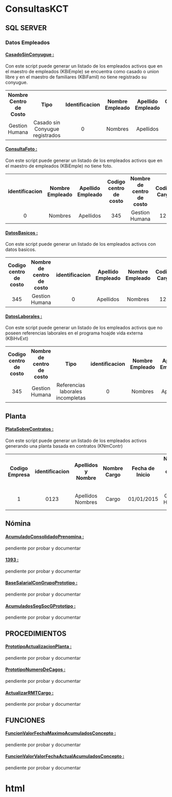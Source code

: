 ﻿# ConsultasKCT




<h2>SQL SERVER</h2>

<h3>Datos Empleados</h3>

<a href="https://github.com/alejozepol/ConsultasKtc/blob/master/SQL/CasadoSinConyugue.sql"><H4>CasadoSinConyugue :</H4></a>
<span>Con este script puede generar un listado de los empleados activos que en el maestro de empleados (KBiEmple) 
    se encuentra como casado o union libre y en el maestro de familiares (KBiFamil) no tiene registrado su conyugue.</span>

<table style="width:100%">
  <tr>
    <th>Nombre Centro de Costo</th>
    <th>Tipo</th> 
    <th>Identificacion</th>
    <th>Nombre Empleado</th>
    <th>Apellido Empleado</th>
    <th>Codigo Cargo</th>
    <th>Nombre Cargo</th>
  </tr>
  <tr>
    <td>Gestion Humana</td>
    <td>Casado sin Conyugue registrados</td> 
    <td>0</td>
    <td>Nombres</td>
    <td>Apellidos</td>
    <td>123</td>
    <td>Cargo</td>
  </tr>
</table>


<a href="https://github.com/alejozepol/ConsultasKtc/blob/master/SQL/ConsultaFoto.sql"><H4>ConsultaFoto :</H4></a>
<span>Con este script puede generar un listado de los empleados activos que en el maestro de empleados (KBiEmple) 
no tiene foto.</span>

<table style="width:100%">
  <tr>
    <th>identificacion</th>
    <th>Nombre Empleado</th>
    <th>Apellido Empleado</th>
    <th>Codigo centro de costo</th>     
    <th>Nombre de centro de costo</th>     
    <th>Codigo Cargo</th>
    <th>Nombre Cargo</th>
  </tr>
  <tr>
    <td>0</td>
    <td>Nombres</td>
    <td>Apellidos</td>
    <td>345</td> 
    <td>Gestion Humana</td>
    <td>123</td>
    <td>Cargo</td>
  </tr>
</table>

<a href="https://github.com/alejozepol/ConsultasKtc/blob/master/SQL/DatosBasicos.sql"><H4>DatosBasicos :</H4></a>
<span>Con este script puede generar un listado de los empleados activos con datos basicos.</span>

<table style="width:100%">
  <tr>
    <th>Codigo centro de costo</th>     
    <th>Nombre de centro de costo</th>     
    <th>identificacion</th>
    <th>Apellido Empleado</th>
    <th>Nombre Empleado</th>
    <th>Codigo Cargo</th>
    <th>Nombre Cargo</th>
    <th>Fecha Ingreso</th>
  </tr>
  <tr>
    <td>345</td> 
    <td>Gestion Humana</td>
    <td>0</td>
    <td>Apellidos</td>
    <td>Nombres</td>
    <td>123</td>
    <td>Cargo</td>
    <td>01/01/2015</td>
  </tr>
</table>

<a href="https://github.com/alejozepol/ConsultasKtc/blob/master/SQL/DatosLaborales.sql"><H4>DatosLaborales :</H4></a>
<span>Con este script puede generar un listado de los empleados activos que no poseen 
	referencias laborales en el programa hoajde  vida externa (KBiHvExt)</span>

<table style="width:100%">
  <tr>
    <th>Codigo centro de costo</th>     
    <th>Nombre de centro de costo</th>     
    <th>Tipo</th>
    <th>identificacion</th>
    <th>Nombre Empleado</th>
    <th>Apellido Empleado</th>
    <th>Codigo Cargo</th>
    <th>Nombre Cargo</th>
  </tr>
  <tr>
    <td>345</td> 
    <td>Gestion Humana</td>
    <td>Referencias laborales incompletas</td>
    <td>0</td>
    <td>Nombres</td>
    <td>Apellidos</td>
    <td>123</td>
    <td>Cargo</td>
  </tr>
</table>

<h2>Planta</h2>

<a href="https://github.com/alejozepol/ConsultasKtc/blob/master/SQL/PlataSobreContratos.sql"><H4>PlataSobreContratos :</H4></a>
<span>Con este script puede generar un listado de los empleados activos generando una planta
	basada en contratos (KNmContr)</span>

<table style="width:100%">
  <tr>
    <th>Codigo Empresa</th>
    <th>identificacion</th>
    <th>Apellidos y Nombre</th>
    <th>Nombre Cargo</th>
    <th>Fecha de Inicio</th>
    <th>Nombre de centro de costo</th>     
    <th>Clase de nomina</th> 
    <th>Grupo de prototipo</th>
    <th>Tipo contrato</th>
    <th>Sueldo Basico/th>
    <th>dentificación jefe</th>
    <th>Jefe Apellidos y Nombres</th>
    <th>Jefe Centro de costos</th>
  </tr>
  <tr>
    <td>1</td> 
    <td>0123</td>
    <td>Apellidos Nombres</td>
    <td>Cargo</td>
    <td>01/01/2015</td>
    <td>Gestion Humana</td>
    <td>Administrativo</td>
    <td>Ley 50</td>
    <td>Fijo</td>
    <td>1.000.000</td>
    <td>1234</td>
    <td>Apellidos y nombre Jefe</td>
    <td>Presidencia</td>
  </tr>
</table>

<h2>Nómina</h2>

<a href="https://github.com/alejozepol/ConsultasKtc/blob/master/SQL/AcumuladoConsolidadoPrenomina.sql"><H4>AcumuladoConsolidadoPrenomina :</H4></a>
<span>pendiente por probar y documentar</span>

<a href="https://github.com/alejozepol/ConsultasKtc/blob/master/SQL/1393.sql"><H4>1393 :</H4></a>
<span>pendiente por probar y documentar</span>

<a href="https://github.com/alejozepol/ConsultasKtc/blob/master/SQL/BaseSalarialConGrupoPrototipo.sql"><H4>BaseSalarialConGrupoPrototipo :</H4></a>
<span>pendiente por probar y documentar</span>

<a href="https://github.com/alejozepol/ConsultasKtc/blob/master/SQL/AcumuladosSegSocGPrototipo.sql"><H4>AcumuladosSegSocGPrototipo :</H4></a>
<span>pendiente por probar y documentar</span>


<h2>PROCEDIMIENTOS</h2>

<a href="https://github.com/alejozepol/ConsultasKtc/blob/master/SQL/PrototipoActualizacionPlanta.sql"><H4>PrototipoActualizacionPlanta :</H4></a>
<span>pendiente por probar y documentar</span>
    
<a href="https://github.com/alejozepol/ConsultasKtc/blob/master/SQL/PrototipoNumeroDeCagos.sql"><H4>PrototipoNumeroDeCagos :</H4></a>
<span>pendiente por probar y documentar</span>

<a href="https://github.com/alejozepol/ConsultasKtc/blob/master/SQL/ActualizarRMTCargo.sql"><H4>ActualizarRMTCargo :</H4></a>
<span>pendiente por probar y documentar</span>

<h2>FUNCIONES</h2>

<a href="https://github.com/alejozepol/ConsultasKtc/blob/master/SQL/FuncionValorFechaMaximoAcumuladosConcepto.sql"><H4>FuncionValorFechaMaximoAcumuladosConcepto :</H4></a>
<span>pendiente por probar y documentar</span>

<a href="https://github.com/alejozepol/ConsultasKtc/blob/master/SQL/FuncionValorValorFechaActualAcumuladosConcepto.sql"><H4>FuncionValorValorFechaActualAcumuladosConcepto :</H4></a>
<span>pendiente por probar y documentar</span>

# html
<!DOCTYPE html>
<html lang="es">

<head>
    <meta charset="UTF-8">
    <meta http-equiv="X-UA-Compatible" content="IE=edge">
    <meta name="viewport" content="width=device-width, initial-scale=1">
    <link href="css/bootstrap.css" rel="stylesheet">
    <title>Consultas Bases de datos Kactus</title>
    <style>
        th,
        td {
            text-align: center;
        }

        table {
            width: 100%;

        }
    </style>

</head>

<body>
    <div class="container">
        <!--introduccion-->
        <div>
            <div class="col-md-7 col-md-offset-5">
                <h1>SQL SERVER</h1>
            </div>
            <p>Sentencias diseñadas para ser ejecutadas en el motor de base de datos de SQL SERVER del esquema de Kactus con el fin de consultar o diseñar reportes los cuales ayuda a los usuarios a generar gran cantidad de información de una manera más rápida y fácil. Esto se divide en:
            </p>
            <div class="col-md-offset-1">
                <br>
                <li>Consultas</li>
                <li>Procedimientos</li>
                <li>Funciones</li>
            </div>
        </div>
        <br>
        <!--Consultas-->
        <div class="panel panel-info">
            <div class="panel-heading">
                <h2>Consultas</h2>
            </div>
            <!--Datos basicos-->
            <br>
            <div class="panel panel-success">
                <div class="panel-heading">
                    <h3>Datos Empleados</h3>
                </div>
                <br>
                <!--Casados sin conyugue-->
                <div>
                    <H4>Casado Sin Conyugue :</H4>

                    <p>Con este script puede generar un listado de los empleados activos que en el maestro de empleados (KBiEmple) se encuentra como casado o union libre y en el maestro de familiares (KBiFamil) no tiene registrado su conyugue.</p>
                    <br>
                    <div class="table-responsive">
                        <table>
                            <thead>
                                <tr>
                                    <th>Nombre Centro de Costo</th>
                                    <th>Tipo</th>
                                    <th>Identificacion</th>
                                    <th>Nombre Empleado</th>
                                    <th>Apellido Empleado</th>
                                    <th>Codigo Cargo</th>
                                    <th>Nombre Cargo</th>
                                </tr>
                            </thead>
                            <tbody>
                                <tr>
                                    <td>Gestion Humana</td>
                                    <td>Casado sin Conyugue registrados</td>
                                    <td>0</td>
                                    <td>Nombres empleado</td>
                                    <td>Apellidos empleado</td>
                                    <td>123</td>
                                    <td>Cargo</td>
                                </tr>
                            </tbody>
                        </table>
                    </div>
                    <br>
                    <div class="col-md-offset-5">
                        <a class="btn btn-success" target="_blank" href="https://github.com/alejozepol/ConsultasKtc/blob/master/SQL/CasadoSinConyugue.sql" role="button">Ver Script</a>
                    </div>
                </div>
                <!--Empleados sin Foto-->
                <div>

                    <H4>Empleados sin Foto :</H4>

                    <p>Con este script puede generar un listado de los empleados activos que en el maestro de empleados (KBiEmple) no tiene foto.</p>
                    <div class="table-responsive">
                        <table>
                            <tr>
                                <th>identificacion</th>
                                <th>Nombre Empleado</th>
                                <th>Apellido Empleado</th>
                                <th>Codigo centro de costo</th>
                                <th>Nombre de centro de costo</th>
                                <th>Codigo Cargo</th>
                                <th>Nombre Cargo</th>
                            </tr>
                            <tr>
                                <td>0</td>
                                <td>Nombres</td>
                                <td>Apellidos</td>
                                <td>345</td>
                                <td>Gestion Humana</td>
                                <td>123</td>
                                <td>Cargo</td>
                            </tr>
                        </table>
                    </div>
                    <br>
                    <div class="col-md-offset-5">
                        <a class="btn btn-success" target="_blank" href="https://github.com/alejozepol/ConsultasKtc/blob/master/SQL/ConsultaFoto.sql" role="button">Ver Script</a>
                    </div>
                </div>
                <!--Datos Basicos-->
                <div>
                    <H4>Datos Basicos Empleados :</H4>
                    <p>Con este script puede generar un listado de los empleados activos con datos basicos.</p>
                    <div class="table-responsive">
                        <table>
                            <tr>
                                <th>Codigo centro de costo</th>
                                <th>Nombre de centro de costo</th>
                                <th>identificacion</th>
                                <th>Apellido Empleado</th>
                                <th>Nombre Empleado</th>
                                <th>Codigo Cargo</th>
                                <th>Nombre Cargo</th>
                                <th>Fecha Ingreso</th>
                            </tr>
                            <tr>
                                <td>345</td>
                                <td>Gestion Humana</td>
                                <td>0</td>
                                <td>Apellidos</td>
                                <td>Nombres</td>
                                <td>123</td>
                                <td>Cargo</td>
                                <td>01/01/2015</td>
                            </tr>
                        </table>
                    </div>
                    <br>
                    <div class="col-md-offset-5">
                        <a class="btn btn-success" target="_blank" href="https://github.com/alejozepol/ConsultasKtc/blob/master/SQL/DatosBasicos.sql" role="button">Ver Script</a>
                    </div>
                </div>
                <!--Datos Laborales-->
                <div>

                    <H4>Datos Laborales:</H4>

                    <p>Con este script puede generar un listado de los empleados activos que no poseen referencias laborales en el programa hoajde vida externa (KBiHvExt)</p>
                    <br>
                    <div class="table-responsive">
                        <table>
                            <tr>
                                <th>Codigo centro de costo</th>
                                <th>Nombre de centro de costo</th>
                                <th>Tipo</th>
                                <th>identificacion</th>
                                <th>Nombre Empleado</th>
                                <th>Apellido Empleado</th>
                                <th>Codigo Cargo</th>
                                <th>Nombre Cargo</th>
                            </tr>
                            <tr>
                                <td>345</td>
                                <td>Gestion Humana</td>
                                <td>Referencias laborales incompletas</td>
                                <td>0</td>
                                <td>Nombres</td>
                                <td>Apellidos</td>
                                <td>123</td>
                                <td>Cargo</td>
                            </tr>
                        </table>
                    </div>
                    <br>
                    <div class="col-md-offset-5">
                        <a class="btn btn-success" target="_blank" href="https://github.com/alejozepol/ConsultasKtc/blob/master/SQL/DatosLaborales.sql" role="button">Ver Script</a>
                    </div>
                    <br>
                </div>
            </div>
            <br>
            <!--Planta-->
            <div class="panel panel-success">
                <div class="panel-heading">
                    <h3>Planta</h3>
                </div>
                <br>
                <H4>PlataSobreContratos :</H4>
                <p>Con este script puede generar un listado de los empleados activos generando una planta basada en contratos (KNmContr)</p><br>
                <div class="table-responsive">
                    <table>
                        <tr>
                            <th>Codigo Empresa</th>
                            <th>identificacion</th>
                            <th>Apellidos y Nombre</th>
                            <th>Nombre Cargo</th>
                            <th>Fecha de Inicio</th>
                            <th>Nombre de centro de costo</th>
                            <th>Clase de nomina</th>
                            <th>Grupo de prototipo</th>
                            <th>Tipo contrato</th>
                            <th>Sueldo Basico/th>
                                <th>identificación jefe</th>
                                <th>Jefe Apellidos y Nombres</th>
                                <th>Jefe Centro de costos</th>
                        </tr>
                        <tr>
                            <td>1</td>
                            <td>0123</td>
                            <td>Apellidos Nombres</td>
                            <td>Cargo</td>
                            <td>01/01/2015</td>
                            <td>Gestion Humana</td>
                            <td>Administrativo</td>
                            <td>Ley 50</td>
                            <td>Fijo</td>
                            <td>1.000.000</td>
                            <td>1234</td>
                            <td>Apellidos y nombre Jefe</td>
                            <td>Presidencia</td>
                        </tr>
                    </table>
                </div>
                <br>
                <div class="col-md-offset-5">
                    <a class="btn btn-success" target="_blank" href="https://github.com/alejozepol/ConsultasKtc/blob/master/SQL/PlataSobreContratos.sql" role="button">Ver Script</a>
                </div>
                <br>
            </div>
            <br>
            <!--Nómina-->
            <div class="panel panel-success">
                <div class="panel-heading">
                    <h3>Nómina</h3>
                </div>
                <!--AcumuladoConsolidadoPrenomina-->
                <div>
                    <H4>Acumulado Consolidado desde Prenomina :</H4>

                    <p>pendiente por probar y documentar</p>

                    <div class="col-md-offset-5">
                        <a class="btn btn-success" target="_blank" href="https://github.com/alejozepol/ConsultasKtc/blob/master/SQL/AcumuladoConsolidadoPrenomina.sql" role="button">Ver Script</a>
                    </div>
                </div>
                <!--1393-->
                <div>
                    <H4>1393 :</H4>
                    <br>
                    <p>pendiente por probar y documentar</p>
                    <div class="col-md-offset-5">
                        <a class="btn btn-success" target="_blank" href="https://github.com/alejozepol/ConsultasKtc/blob/master/SQL/1393.sql" role="button">Ver Script</a>
                    </div>
                </div>
                <br>
                <!--BaseSalarialConGrupoPrototipo-->
                <div>
                    <H4>Base Salarial con Grupo Prototipo:</H4>
                    <br>
                    <p>pendiente por probar y documentar</p>
                    <div class="col-md-offset-5">
                        <a class="btn btn-success" target="_blank" href="https://github.com/alejozepol/ConsultasKtc/blob/master/SQL/BaseSalarialConGrupoPrototipo.sql" role="button">Ver Script</a>
                    </div>
                </div>
                <br>
                <!--AcumuladosSegSocGPrototipo-->
                <div>
                    <H4>Acumulados Seguridad Socicial por Grupo de Prototipo :</H4>
                    <br>
                    <p>pendiente por probar y documentar</p>
                    <br>
                    <div class="col-md-offset-5">
                        <a class="btn btn-success" target="_blank" href="https://github.com/alejozepol/ConsultasKtc/blob/master/SQL/AcumuladosSegSocGPrototipo.sql" role="button">Ver Script</a>
                    </div>
                    <br>
                </div>
            </div>
        </div>
        <!--Procedimientos-->
        <div class="panel panel-info">
            <div class="panel-heading">

                <h2>Procedimientos</h2>
            </div>
            <br>
            <H4>PrototipoActualizacionPlanta :</H4>
            <br>
            <p>pendiente por probar y documentar</p>
            <br>
            <div class="col-md-offset-5">
                <a class="btn btn-success" target="_blank" href="https://github.com/alejozepol/ConsultasKtc/blob/master/SQL/PrototipoActualizacionPlanta.sql" role="button">Ver Script</a>
            </div>
            <!--Prototipo Numero De Cagos-->
            <div>
                <H4>Prototipo Numero De Cagos :</H4>
                <br>
                <p>pendiente por probar y documentar</p>
                <br>
                <div class="col-md-offset-5">
                    <a class="btn btn-success" target="_blank" href="https://github.com/alejozepol/ConsultasKtc/blob/master/SQL/PrototipoNumeroDeCagos.sql" role="button">Ver Script</a>
                </div>
            </div>
            <br>
        </div>
        <br>
        <!--Update-->
        <div class="panel panel-info">
            <div class="panel-heading">
                <h2>Update</h2>
            </div>
            <!--ActualizarRMTCargo-->
            <div>
                <H4>Actualizar RMT Cargo :</H4>
                <br>
                <p>pendiente por probar y documentar</p>
                <br>
                <div class="col-md-offset-5">
                    <a class="btn btn-success" target="_blank" href="https://github.com/alejozepol/ConsultasKtc/blob/master/SQL/ActualizarRMTCargo.sql" role="button">Ver Script</a>
                </div>
            </div>
            <br>
        </div>
        <!--funciones-->
        <br>
        <div class="panel panel-info">
            <div class="panel-heading">
                <h2>Funciones</h2>
            </div>
            <br>
            <!--Valor Fecha maxima Acumulados de Concepto-->
            <div>
                <H4>FuncionValorFechaMaximoAcumuladosConcepto :</H4>
                <br>
                <p>pendiente por probar y documentar</p>
                <br>
                <div class="col-md-offset-5">
                    <a class="btn btn-success" target="_blank" href="https://github.com/alejozepol/ConsultasKtc/blob/master/SQL/FuncionValorFechaMaximoAcumuladosConcepto.sql" role="button">Ver Script</a>
                </div>
            </div>
            <br>
            <!--Valor Fecha Actual Acumulados de Concepto-->
            <div>
                <H4>Valor Fecha Actual Acumulados de Concepto :</H4>
                <br>
                <p>pendiente por probar y documentar</p>
                <br>
                <div class="col-md-offset-5">
                    <a class="btn btn-success" target="_blank" href="https://github.com/alejozepol/ConsultasKtc/blob/master/SQL/FuncionValorValorFechaActualAcumuladosConcepto.sql" role="button">Ver Script</a>
                </div>
            </div>
            <br>
        </div>


        <!-- jQuery (necessary for Bootstrap's JavaScript plugins) -->
        <script src="https://ajax.googleapis.com/ajax/libs/jquery/1.12.4/jquery.min.js"></script>
        <!-- Include all compiled plugins (below), or include individual files as needed -->
        <script src="js/bootstrap.min.js"></script>
        <script type="text/javascript">
            var table = document.getElementsByTagName('table')
            console.log(table)

            for (let i = 0; i < table.length; i++) {
                table[i].classList.add('table-bordered')
            };
            console.log(table)
        </script>
    </div>
</body>

</html>
